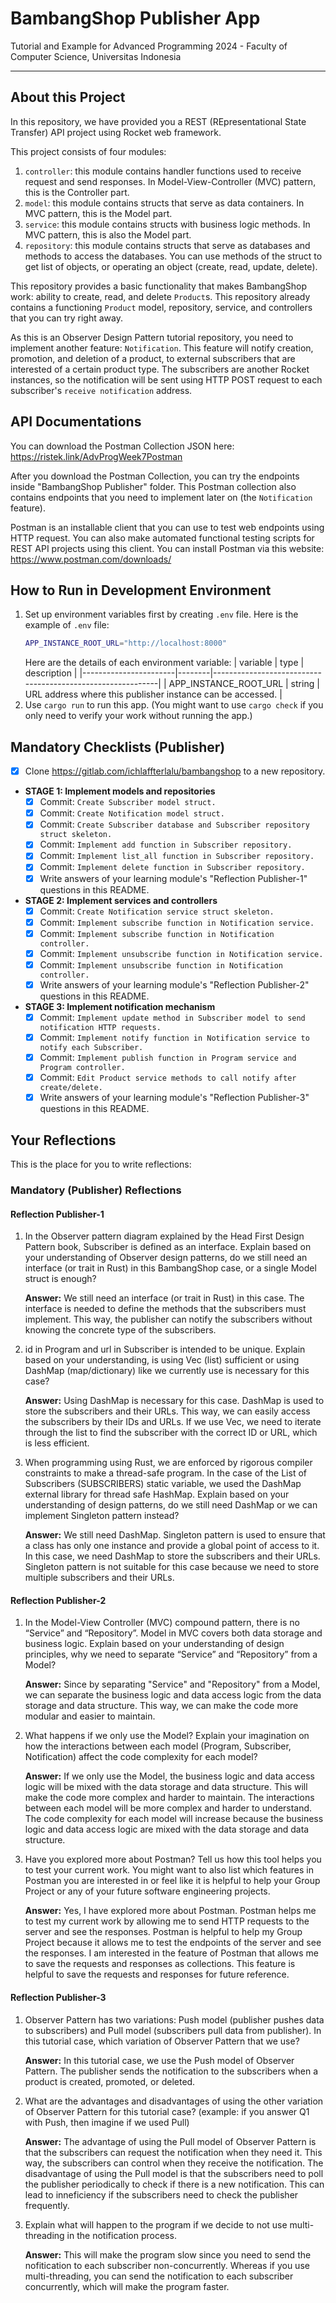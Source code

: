 # BambangShop Publisher App
Tutorial and Example for Advanced Programming 2024 - Faculty of Computer Science, Universitas Indonesia

---

## About this Project
In this repository, we have provided you a REST (REpresentational State Transfer) API project using Rocket web framework.

This project consists of four modules:
1.  `controller`: this module contains handler functions used to receive request and send responses.
    In Model-View-Controller (MVC) pattern, this is the Controller part.
2.  `model`: this module contains structs that serve as data containers.
    In MVC pattern, this is the Model part.
3.  `service`: this module contains structs with business logic methods.
    In MVC pattern, this is also the Model part.
4.  `repository`: this module contains structs that serve as databases and methods to access the databases.
    You can use methods of the struct to get list of objects, or operating an object (create, read, update, delete).

This repository provides a basic functionality that makes BambangShop work: ability to create, read, and delete `Product`s.
This repository already contains a functioning `Product` model, repository, service, and controllers that you can try right away.

As this is an Observer Design Pattern tutorial repository, you need to implement another feature: `Notification`.
This feature will notify creation, promotion, and deletion of a product, to external subscribers that are interested of a certain product type.
The subscribers are another Rocket instances, so the notification will be sent using HTTP POST request to each subscriber's `receive notification` address.

## API Documentations

You can download the Postman Collection JSON here: https://ristek.link/AdvProgWeek7Postman

After you download the Postman Collection, you can try the endpoints inside "BambangShop Publisher" folder.
This Postman collection also contains endpoints that you need to implement later on (the `Notification` feature).

Postman is an installable client that you can use to test web endpoints using HTTP request.
You can also make automated functional testing scripts for REST API projects using this client.
You can install Postman via this website: https://www.postman.com/downloads/

## How to Run in Development Environment
1.  Set up environment variables first by creating `.env` file.
    Here is the example of `.env` file:
    ```bash
    APP_INSTANCE_ROOT_URL="http://localhost:8000"
    ```
    Here are the details of each environment variable:
    | variable              | type   | description                                                |
    |-----------------------|--------|------------------------------------------------------------|
    | APP_INSTANCE_ROOT_URL | string | URL address where this publisher instance can be accessed. |
2.  Use `cargo run` to run this app.
    (You might want to use `cargo check` if you only need to verify your work without running the app.)

## Mandatory Checklists (Publisher)
-   [x] Clone https://gitlab.com/ichlaffterlalu/bambangshop to a new repository.
-   **STAGE 1: Implement models and repositories**
    -   [x] Commit: `Create Subscriber model struct.`
    -   [x] Commit: `Create Notification model struct.`
    -   [x] Commit: `Create Subscriber database and Subscriber repository struct skeleton.`
    -   [x] Commit: `Implement add function in Subscriber repository.`
    -   [x] Commit: `Implement list_all function in Subscriber repository.`
    -   [x] Commit: `Implement delete function in Subscriber repository.`
    -   [x] Write answers of your learning module's "Reflection Publisher-1" questions in this README.
-   **STAGE 2: Implement services and controllers**
    -   [x] Commit: `Create Notification service struct skeleton.`
    -   [x] Commit: `Implement subscribe function in Notification service.`
    -   [x] Commit: `Implement subscribe function in Notification controller.`
    -   [x] Commit: `Implement unsubscribe function in Notification service.`
    -   [x] Commit: `Implement unsubscribe function in Notification controller.`
    -   [x] Write answers of your learning module's "Reflection Publisher-2" questions in this README.
-   **STAGE 3: Implement notification mechanism**
    -   [x] Commit: `Implement update method in Subscriber model to send notification HTTP requests.`
    -   [x] Commit: `Implement notify function in Notification service to notify each Subscriber.`
    -   [x] Commit: `Implement publish function in Program service and Program controller.`
    -   [x] Commit: `Edit Product service methods to call notify after create/delete.`
    -   [x] Write answers of your learning module's "Reflection Publisher-3" questions in this README.

## Your Reflections
This is the place for you to write reflections:

### Mandatory (Publisher) Reflections

#### Reflection Publisher-1
1. In the Observer pattern diagram explained by the Head First Design Pattern book, Subscriber is defined as an interface. Explain based on your understanding of Observer design patterns, do we still need an interface (or trait in Rust) in this BambangShop case, or a single Model struct is enough?

    **Answer:**
    We still need an interface (or trait in Rust) in this case. The interface is needed to define the methods that the subscribers must implement. This way, the publisher can notify the subscribers without knowing the concrete type of the subscribers.

2. id in Program and url in Subscriber is intended to be unique. Explain based on your understanding, is using Vec (list) sufficient or using DashMap (map/dictionary) like we currently use is necessary for this case?

    **Answer:**
    Using DashMap is necessary for this case. DashMap is used to store the subscribers and their URLs. This way, we can easily access the subscribers by their IDs and URLs. If we use Vec, we need to iterate through the list to find the subscriber with the correct ID or URL, which is less efficient.

3. When programming using Rust, we are enforced by rigorous compiler constraints to make a thread-safe program. In the case of the List of Subscribers (SUBSCRIBERS) static variable, we used the DashMap external library for thread safe HashMap. Explain based on your understanding of design patterns, do we still need DashMap or we can implement Singleton pattern instead?

    **Answer:**
    We still need DashMap. Singleton pattern is used to ensure that a class has only one instance and provide a global point of access to it. In this case, we need DashMap to store the subscribers and their URLs. Singleton pattern is not suitable for this case because we need to store multiple subscribers and their URLs.


#### Reflection Publisher-2
1. In the Model-View Controller (MVC) compound pattern, there is no “Service” and “Repository”. Model in MVC covers both data storage and business logic. Explain based on your understanding of design principles, why we need to separate “Service” and “Repository” from a Model?

    **Answer:**
    Since by separating "Service" and "Repository" from a Model, we can separate the business logic and data access logic from the data storage and data structure. This way, we can make the code more modular and easier to maintain.

2. What happens if we only use the Model? Explain your imagination on how the interactions between each model (Program, Subscriber, Notification) affect the code complexity for each model?

    **Answer:**
    If we only use the Model, the business logic and data access logic will be mixed with the data storage and data structure. This will make the code more complex and harder to maintain. The interactions between each model will be more complex and harder to understand. The code complexity for each model will increase because the business logic and data access logic are mixed with the data storage and data structure.

3. Have you explored more about Postman? Tell us how this tool helps you to test your current work. You might want to also list which features in Postman you are interested in or feel like it is helpful to help your Group Project or any of your future software engineering projects.

    **Answer:**
    Yes, I have explored more about Postman. Postman helps me to
    test my current work by allowing me to send HTTP requests to the server and see the responses. Postman is helpful to help my Group Project because it allows me to test the endpoints of the server and see the responses. I am interested in the feature of Postman that allows me to save the requests and responses as collections. This feature is helpful to save the requests and responses for future reference.

#### Reflection Publisher-3
1. Observer Pattern has two variations: Push model (publisher pushes data to subscribers) and Pull model (subscribers pull data from publisher). In this tutorial case, which variation of Observer Pattern that we use?

    **Answer:**
    In this tutorial case, we use the Push model of Observer Pattern. The publisher sends the notification to the subscribers when a product is created, promoted, or deleted.

2. What are the advantages and disadvantages of using the other variation of Observer Pattern for this tutorial case? (example: if you answer Q1 with Push, then imagine if we used Pull)

    **Answer:**
    The advantage of using the Pull model of Observer Pattern is that the subscribers can request the notification when they need it. This way, the subscribers can control when they receive the notification. The disadvantage of using the Pull model is that the subscribers need to poll the publisher periodically to check if there is a new notification. This can lead to inneficiency if the subscribers need to check the publisher frequently.

3. Explain what will happen to the program if we decide to not use multi-threading in the notification process.

    **Answer:**
    This will make the program slow since you need to send the nofitication to each subscriber non-concurrently. Whereas if you use multi-threading, you can send the notification to each subscriber concurrently, which will make the program faster.